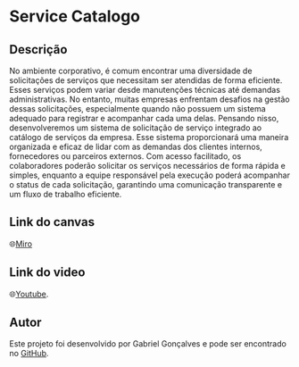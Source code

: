 # Service Catalogo

## Descrição

No ambiente corporativo, é comum encontrar uma diversidade de solicitações de serviços que necessitam ser atendidas de forma eficiente. Esses serviços podem variar desde manutenções técnicas até demandas administrativas. No entanto, muitas empresas enfrentam desafios na gestão dessas solicitações, especialmente quando não possuem um sistema adequado para registrar e acompanhar cada uma delas.
Pensando nisso, desenvolveremos um sistema de solicitação de serviço integrado ao catálogo de serviços da empresa. Esse sistema proporcionará uma maneira organizada e eficaz de lidar com as demandas dos clientes internos, fornecedores ou parceiros externos. Com acesso facilitado, os colaboradores poderão solicitar os serviços necessários de forma rápida e simples, enquanto a equipe responsável pela execução poderá acompanhar o status de cada solicitação, garantindo uma comunicação transparente e um fluxo de trabalho eficiente.


## Link do canvas
🌐[Miro](https://miro.com/app/board/uXjVKPvTMSo=/?share_link_id=167261847657)

## Link do video
🌐[Youtube](https://youtu.be/hF-s-Lb0V-o).

## Autor

Este projeto foi desenvolvido por Gabriel Gonçalves e pode ser encontrado no [GitHub](https://github.com/gabrigon0706).
